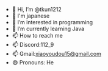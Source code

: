 - 👋 Hi, I’m @tkun1212
- 👦 I'm japanese
- 👀 I’m interested in programming
- 🌱 I’m currently learning Java
- 📫 How to reach me
- 📫 Discord:112_9
- 📫 Gmail:xiaoyoudou15@gmail.com
- 😄 Pronouns: He
